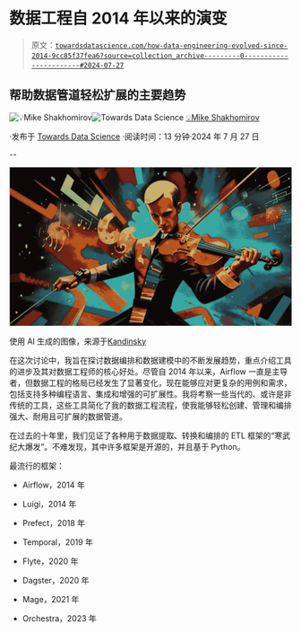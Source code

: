 # 数据工程自 2014 年以来的演变

> 原文：[`towardsdatascience.com/how-data-engineering-evolved-since-2014-9cc85f37fea6?source=collection_archive---------0-----------------------#2024-07-27`](https://towardsdatascience.com/how-data-engineering-evolved-since-2014-9cc85f37fea6?source=collection_archive---------0-----------------------#2024-07-27)

## 帮助数据管道轻松扩展的主要趋势

[](https://mshakhomirov.medium.com/?source=post_page---byline--9cc85f37fea6--------------------------------)![💡Mike Shakhomirov](https://mshakhomirov.medium.com/?source=post_page---byline--9cc85f37fea6--------------------------------)[](https://towardsdatascience.com/?source=post_page---byline--9cc85f37fea6--------------------------------)![Towards Data Science](https://towardsdatascience.com/?source=post_page---byline--9cc85f37fea6--------------------------------) [💡Mike Shakhomirov](https://mshakhomirov.medium.com/?source=post_page---byline--9cc85f37fea6--------------------------------)

·发布于 [Towards Data Science](https://towardsdatascience.com/?source=post_page---byline--9cc85f37fea6--------------------------------) ·阅读时间：13 分钟·2024 年 7 月 27 日

--

![](img/e898a0993dfde1016916adf84eccc707.png)

使用 AI 生成的图像，来源于[Kandinsky](https://github.com/ai-forever/Kandinsky-2)

在这次讨论中，我旨在探讨数据编排和数据建模中的不断发展趋势，重点介绍工具的进步及其对数据工程师的核心好处。尽管自 2014 年以来，Airflow 一直是主导者，但数据工程的格局已经发生了显著变化，现在能够应对更复杂的用例和需求，包括支持多种编程语言、集成和增强的可扩展性。我将考察一些当代的、或许是非传统的工具，这些工具简化了我的数据工程流程，使我能够轻松创建、管理和编排强大、耐用且可扩展的数据管道。

在过去的十年里，我们见证了各种用于数据提取、转换和编排的 ETL 框架的“寒武纪大爆发”。不难发现，其中许多框架是开源的，并且基于 Python。

最流行的框架：

+   Airflow，2014 年

+   Luigi，2014 年

+   Prefect，2018 年

+   Temporal，2019 年

+   Flyte，2020 年

+   Dagster，2020 年

+   Mage，2021 年

+   Orchestra，2023 年
